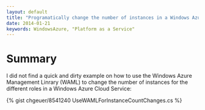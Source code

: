 ```yaml
---
layout: default
title: "Programatically change the number of instances in a Windows Azure Cloud Service"
date: 2014-01-21
keywords: WindowsAzure, "Platform as a Service"
---
```


# Summary

I did not find a quick and dirty example on how to use the Windows Azure Management Linrary (WAML) to change the number of instances for the different roles in a Windows Azure Cloud Service: 

{% gist chgeuer/8541240 UseWAMLForInstanceCountChanges.cs  %}


